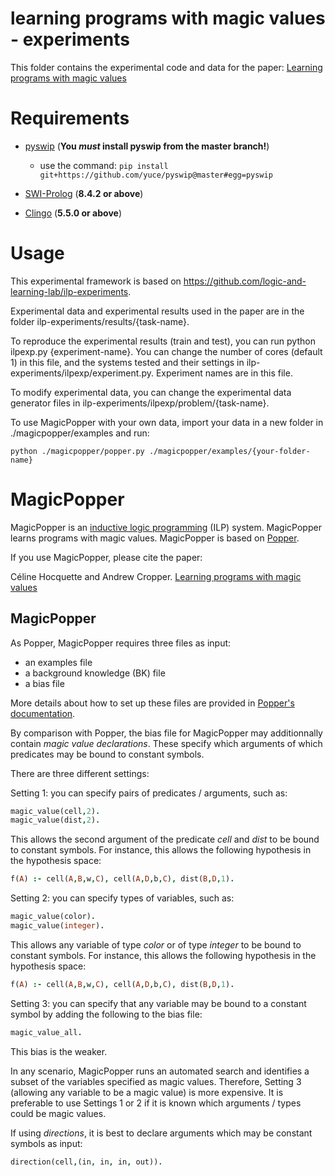 # learning programs with magic values - experiments

This folder contains the experimental code and data for the paper: [Learning programs with magic values](https://arxiv.org/pdf/2208.03238.pdf)


# Requirements

- [pyswip](https://github.com/yuce/pyswip) (**You _must_ install pyswip from the master branch!**)
    -  use the command: `pip install git+https://github.com/yuce/pyswip@master#egg=pyswip`
    
- [SWI-Prolog](https://www.swi-prolog.org) (**8.4.2 or above**)

- [Clingo](https://potassco.org/clingo/) (**5.5.0 or above**)



# Usage

This experimental framework is based on https://github.com/logic-and-learning-lab/ilp-experiments.

Experimental data and experimental results used in the paper are in the folder ilp-experiments/results/{task-name}.

To reproduce the experimental results (train and test), you can run python ilpexp.py {experiment-name}. You can change the number of cores (default 1) in this file, and the systems tested and their settings in ilp-experiments/ilpexp/experiment.py. Experiment names are in this file.

To modify experimental data, you can change the experimental data generator files in ilp-experiments/ilpexp/problem/{task-name}.


To use MagicPopper with your own data, import your data in a new folder in ./magicpopper/examples and run:

`python ./magicpopper/popper.py ./magicpopper/examples/{your-folder-name}`


# MagicPopper

MagicPopper is an [inductive logic programming](https://arxiv.org/pdf/2008.07912.pdf) (ILP) system. MagicPopper learns programs with magic values. MagicPopper is based on [Popper](https://github.com/logic-and-learning-lab/Popper).

If you use MagicPopper, please cite the paper: 

Céline Hocquette and Andrew Cropper. [Learning programs with magic values](https://arxiv.org/pdf/2208.03238.pdf)

## MagicPopper

As Popper, MagicPopper requires three files as input: 

- an examples file
- a background knowledge (BK) file
- a bias file

More details about how to set up these files are provided in [Popper's documentation](https://github.com/logic-and-learning-lab/Popper).

By comparison with Popper, the bias file for MagicPopper may additionnally contain *magic value declarations*. These specify which arguments of which predicates may
be bound to constant symbols.

There are three different settings:

Setting 1: you can specify pairs of predicates / arguments, such as:
```prolog
magic_value(cell,2).
magic_value(dist,2).
```
This allows the second argument of the predicate *cell* and *dist* to be bound to constant symbols. For instance, this allows the
following hypothesis in the hypothesis space:
```prolog
f(A) :- cell(A,B,w,C), cell(A,D,b,C), dist(B,D,1).
```

Setting 2: you can specify types of variables, such as:
```prolog
magic_value(color).
magic_value(integer).
```
This allows any variable of type *color* or of type *integer* to be bound to constant symbols. For instance, this allows the
following hypothesis in the hypothesis space:
```prolog
f(A) :- cell(A,B,w,C), cell(A,D,b,C), dist(B,D,1).
```

Setting 3: you can specify that any variable may be bound to a constant symbol by adding the following to the bias file:
```prolog
magic_value_all.
```
This bias is the weaker.

In any scenario, MagicPopper runs an automated search and identifies a subset of the variables specified as magic values.
Therefore, Setting 3 (allowing any variable to be a magic value) is more expensive. It is preferable to use Settings 1 or 2 if it is
known which arguments / types could be magic values.

If using *directions*, it is best to declare arguments which may be constant symbols as input:
```prolog
direction(cell,(in, in, in, out)).
```